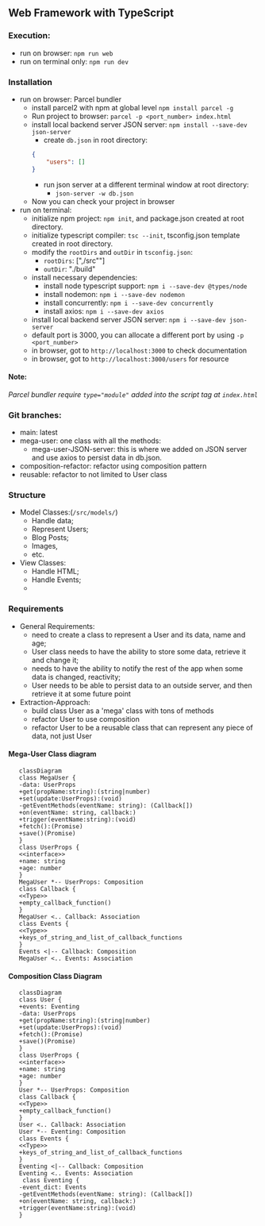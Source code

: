## Web Framework with TypeScript

### Execution:
- run on browser: `npm run web`
- run on terminal only: `npm run dev`
### Installation
- run on browser: Parcel bundler
  - install parcel2 with npm at global level `npm install parcel -g`
  - Run project to browser: `parcel -p <port_number> index.html`
  - install local backend server JSON server: `npm install --save-dev json-server`
    - create `db.json` in root directory:
    ```json
    {
        "users": []
    }
    ```
    - run json server at a different terminal window at root directory:
      - `json-server -w db.json`
  - Now you can check your project in browser
- run on terminal: 
  - initialize npm project: `npm init`, and package.json created at root directory.
  - initialize typescript compiler: `tsc --init`, tsconfig.json template created in root directory.
  - modify the `rootDirs` and `outDir` in `tsconfig.json`:
    - `rootDirs`: [",/src""]
    - `outDir`: "./build"
  - <a name="dependencies"></a>install necessary dependencies:
    - install node typescript support: `npm i --save-dev @types/node`
    - install nodemon: `npm i --save-dev nodemon`
    - install concurrently: `npm i --save-dev concurrently`
    - install axios: `npm i --save-dev axios`
  - install local backend server JSON server: `npm i --save-dev json-server`
  - default port is 3000, you can allocate a different port by using `-p <port_number>`
  - in browser, got to `http://localhost:3000` to check documentation
  - in browser, got to `http://localhost:3000/users` for resource
#### Note:
*Parcel bundler require `type="module"` added into the script tag at `index.html`*

### Git branches:
- main: latest
- mega-user: one class with all the methods:
    - mega-user-JSON-server: this is where we added on JSON server and use axios to persist data in db.json.
- composition-refactor: refactor using composition pattern
- reusable: refactor to not limited to User class


### Structure
- Model Classes:(`/src/models/`)
    - Handle data;
    - Represent Users;
    - Blog Posts;
    - Images,
    - etc.
- View Classes:
    - Handle HTML;
    - Handle Events;
    - 
### Requirements
- General Requirements:
    - need to create a class to represent a User and its data, name and age;
    - User class needs to have the ability to store some data, retrieve it and change it;
    - needs to have the ability to notify the rest of the app when some data is changed, reactivity;
    - User needs to be able to persist data to an outside server, and then retrieve it at some future point
- Extraction-Approach:
    - build class User as a 'mega' class with tons of methods
    - refactor User to use composition
    - refactor User to be a reusable class that can represent any piece of data, not just User


#### Mega-User Class diagram
```mermaid
   classDiagram
   class MegaUser {
   -data: UserProps
   +get(propName:string):(string|number)
   +set(update:UserProps):(void)
   -getEventMethods(eventName: string): (Callback[])
   +on(eventName: string, callback:)
   +trigger(eventName:string):(void)
   +fetch():(Promise)
   +save()(Promise)
   }
   class UserProps {
   <<interface>>
   +name: string
   +age: number
   }
   MegaUser *-- UserProps: Composition
   class Callback {
   <<Type>>
   +empty_callback_function()
   }
   MegaUser <.. Callback: Association
   class Events {
   <<Type>>
   +keys_of_string_and_list_of_callback_functions
   }
   Events <|-- Callback: Composition
   MegaUser <.. Events: Association
```
#### Composition Class Diagram
```mermaid
   classDiagram
   class User {
   +events: Eventing
   -data: UserProps
   +get(propName:string):(string|number)
   +set(update:UserProps):(void)
   +fetch():(Promise)
   +save()(Promise)
   }
   class UserProps {
   <<interface>>
   +name: string
   +age: number
   }
   User *-- UserProps: Composition
   class Callback {
   <<Type>>
   +empty_callback_function()
   }
   User <.. Callback: Association
   User *-- Eventing: Composition
   class Events {
   <<Type>>
   +keys_of_string_and_list_of_callback_functions
   }
   Eventing <|-- Callback: Composition
   Eventing <.. Events: Association
    class Eventing {
   -event_dict: Events
   -getEventMethods(eventName: string): (Callback[])
   +on(eventName: string, callback:)
   +trigger(eventName:string):(void)
   }
```




